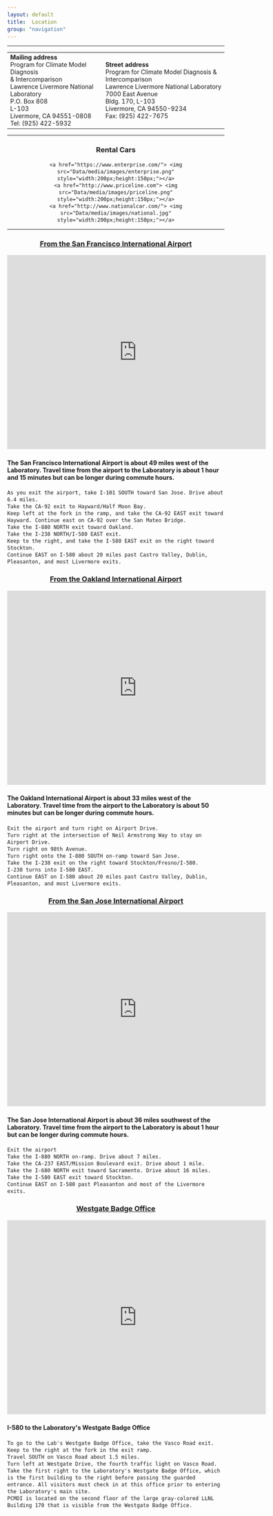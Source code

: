 ```yaml
---
layout: default
title:  Location
group: "navigation"
---
```


----

<center>
    <table border="0" cellpadding="2" cellspacing="10">
      <tbody>
        <tr>
          <td align="left"><b>Mailing address</b><br>
            Program for Climate Model Diagnosis <br> & Intercomparison<br>
            Lawrence Livermore National Laboratory<br>
            P.O. Box 808<br>
            L-103<br>
            Livermore, CA 94551-0808<br>
            Tel: (925) 422-5932</td>
           <td align="left"><b>Street address</b><br>
            Program for Climate Model Diagnosis & Intercomparison<br>
            Lawrence Livermore National Laboratory<br>
            7000 East Avenue<br>
            Bldg. 170, L-103 <br>
            Livermore, CA 94550-9234<br>
            Fax: (925) 422-7675</td>
        </tr>
      </tbody>
     </table>
</center>

----
<center>

<h3> Rental Cars </h3>

    <a href="https://www.enterprise.com/"> <img src="Data/media/images/enterprise.png" style="width:200px;height:150px;"></a>
    <a href="http://www.priceline.com"> <img src="Data/media/images/priceline.png" style="width:200px;height:150px;"></a>
    <a href="http://www.nationalcar.com/"> <img src="Data/media/images/national.jpg" style="width:200px;height:150px;"></a>

</center>

----

<center>

<h3><a href="https://goo.gl/maps/79zpKjhAZHR2">From the San Francisco International Airport</a></h3>

</center>

<center><iframe id="sfmap" src="https://www.google.com/maps/embed?pb=!1m28!1m12!1m3!1d404126.5437044654!2d-122.36492724937877!3d37.69059463219267!2m3!1f0!2f0!3f0!3m2!1i1024!2i768!4f13.1!4m13!3e6!4m5!1s0x808f778c55555555%3A0xa4f25c571acded3f!2sSan+Francisco+International+Airport+(SFO)%2C+San+Francisco%2C+CA+94128!3m2!1d37.6213129!2d-122.3789554!4m5!1s0x808fde1cf96c9a41%3A0xf7e280030f00ed38!2sLawrence+Livermore+National+Laboratory%2C+East+Avenue%2C+Livermore%2C+CA!3m2!1d37.6876861!2d-121.706457!5e0!3m2!1sen!2sus!4v1469024731684" width="600" height="450" frameborder="0" style="border:0" allowfullscreen></iframe></center>
<h4>The San Francisco International Airport is about 49 miles west of the Laboratory. Travel time from the airport to the Laboratory is about 1 hour and 15 minutes but can be longer during commute hours.</h4>

    As you exit the airport, take I-101 SOUTH toward San Jose. Drive about 6.4 miles. 
    Take the CA-92 exit to Hayward/Half Moon Bay. 
    Keep left at the fork in the ramp, and take the CA-92 EAST exit toward Hayward. Continue east on CA-92 over the San Mateo Bridge.
    Take the I-880 NORTH exit toward Oakland.
    Take the I-238 NORTH/I-580 EAST exit. 
    Keep to the right, and take the I-580 EAST exit on the right toward Stockton.
    Continue EAST on I-580 about 20 miles past Castro Valley, Dublin, Pleasanton, and most Livermore exits. 

  
<center><h3><a href="https://goo.gl/maps/qWSp63gV5WC2">From the Oakland International Airport</a></h3></center>

<center><iframe id="oklmap" src="https://www.google.com/maps/embed?pb=!1m24!1m8!1m3!1d404126.5438799022!2d-122.3649272!3d37.6905946!3m2!1i1024!2i768!4f13.1!4m13!3e6!4m5!1s0x808f845402c0a641%3A0xb0630c0f03017460!2sOakland+International+Airport%2C+Airport+Drive%2C+Oakland%2C+CA!3m2!1d37.7125689!2d-122.21974279999999!4m5!1s0x808fde1cf96c9a41%3A0xf7e280030f00ed38!2sLawrence+Livermore+National+Laboratory%2C+East+Avenue%2C+Livermore%2C+CA!3m2!1d37.6876861!2d-121.706457!5e0!3m2!1sen!2sus!4v1469025403081" width="600" height="450" frameborder="0" style="border:0" allowfullscreen></iframe></center>
<h4>The Oakland International Airport is about 33 miles west of the Laboratory. Travel time from the airport to the Laboratory is about 50 minutes but can be longer during commute hours.</h4>

    Exit the airport and turn right on Airport Drive. 
    Turn right at the intersection of Neil Armstrong Way to stay on Airport Drive.
    Turn right on 98th Avenue. 
    Turn right onto the I-880 SOUTH on-ramp toward San Jose.
    Take the I-238 exit on the right toward Stockton/Fresno/I-580.
    I-238 turns into I-580 EAST. 
    Continue EAST on I-580 about 20 miles past Castro Valley, Dublin, Pleasanton, and most Livermore exits. 

<center><h3><a href="https://goo.gl/maps/nVDpxPpPvk12">From the San Jose International Airport</a></h3></center>
<center><iframe id="sjmap" src="https://www.google.com/maps/embed?pb=!1m28!1m12!1m3!1d346788.15256868565!2d-122.19242796336904!3d37.258302844839726!2m3!1f0!2f0!3f0!3m2!1i1024!2i768!4f13.1!4m13!3e6!4m5!1s0x808fcbc3fab3c59b%3A0xbcfa443f6df67e3e!2sMineta+San+Jos%C3%A9+International+Airport%2C+Airport+Boulevard%2C+San+Jose%2C+CA!3m2!1d37.3639472!2d-121.92893749999999!4m5!1s0x808fde1cf96c9a41%3A0xf7e280030f00ed38!2sLawrence+Livermore+National+Laboratory%2C+East+Avenue%2C+Livermore%2C+CA!3m2!1d37.6876861!2d-121.706457!5e0!3m2!1sen!2sus!4v1469026124705" width="600" height="450" frameborder="0" style="border:0" allowfullscreen></iframe></center>
<h4>The San Jose International Airport is about 36 miles southwest of the Laboratory. Travel time from the airport to the Laboratory is about 1 hour but can be longer during commute hours. </h4>

    Exit the airport
    Take the I-880 NORTH on-ramp. Drive about 7 miles. 
    Take the CA-237 EAST/Mission Boulevard exit. Drive about 1 mile.
    Take the I-680 NORTH exit toward Sacramento. Drive about 16 miles.
    Take the I-580 EAST exit toward Stockton.
    Continue EAST on I-580 past Pleasanton and most of the Livermore exits.


<center><h3><a href="https://www.google.com/maps/embed?pb=!1m14!1m8!1m3!1d789.3260162384117!2d-121.71731449269105!3d37.68905749741413!3m2!1i1024!2i768!4f13.1!3m3!1m2!1s0x0%3A0x160e174249c59775!2sLawrence+Livermore+National+Laboratory+Westgate+Badge+Office!5e0!3m2!1sen!2sus!4v1470852626753"> Westgate Badge Office</a></h3>
<iframe id="badge" src="https://www.google.com/maps/embed?pb=!1m14!1m8!1m3!1d789.3260162384117!2d-121.71731449269105!3d37.68905749741413!3m2!1i1024!2i768!4f13.1!3m3!1m2!1s0x0%3A0x160e174249c59775!2sLawrence+Livermore+National+Laboratory+Westgate+Badge+Office!5e0!3m2!1sen!2sus!4v1470852626753" width="600" height="450" frameborder="0" style="border:0" allowfullscreen></iframe></center>
<h4>I-580 to the Laboratory's Westgate Badge Office</h4>

    To go to the Lab's Westgate Badge Office, take the Vasco Road exit. Keep to the right at the fork in the exit ramp. 
    Travel SOUTH on Vasco Road about 1.5 miles.
    Turn left at Westgate Drive, the fourth traffic light on Vasco Road.
    Take the first right to the Laboratory's Westgate Badge Office, which is the first building to the right before passing the guarded entrance. All visitors must check in at this office prior to entering the Laboratory's main site.
    PCMDI is located on the second floor of the large gray-colored LLNL Building 170 that is visible from the Westgate Badge Office.



<script>

if ((screen.width < 650) && (screen.width > 450)){

    document.getElementById("sfmap").src="https://www.google.com/maps/embed?pb=!1m28!1m12!1m3!1d808269.8513667781!2d-122.64880997732568!3d37.689056512109126!2m3!1f0!2f0!3f0!3m2!1i1024!2i768!4f13.1!4m13!3e6!4m5!1s0x808f778c55555555%3A0xa4f25c571acded3f!2sSan+Francisco+International+Airport+(SFO)%2C+San+Francisco%2C+CA+94128!3m2!1d37.6213129!2d-122.3789554!4m5!1s0x808fde1cf96c9a41%3A0xf7e280030f00ed38!2sLawrence+Livermore+National+Laboratory%2C+East+Avenue%2C+Livermore%2C+CA!3m2!1d37.6876861!2d-121.706457!5e0!3m2!1sen!2sus!4v1469027601592";
    document.getElementById("sfmap").style.width="400px";
    document.getElementById("sfmap").style.height="300px";
    document.getElementById("sfmap").style.style="1px";

    document.getElementById("oklmap").src="https://www.google.com/maps/embed?pb=!1m28!1m12!1m3!1d406470.83200978284!2d-122.19242796336904!3d37.258302844839726!2m3!1f0!2f0!3f0!3m2!1i1024!2i768!4f13.1!4m13!3e6!4m5!1s0x808f845402c0a641%3A0xb0630c0f03017460!2sOakland+International+Airport%2C+Airport+Drive%2C+Oakland%2C+CA!3m2!1d37.7125689!2d-122.21974279999999!4m5!1s0x808fde1cf96c9a41%3A0xf7e280030f00ed38!2sLawrence+Livermore+National+Laboratory%2C+East+Avenue%2C+Livermore%2C+CA!3m2!1d37.6876861!2d-121.706457!5e0!3m2!1sen!2sus!4v1469031627838";
    document.getElementById("oklmap").style.width="400px";
    document.getElementById("oklmap").style.height="300px";
    document.getElementById("oklmap").style.border="1px";


    document.getElementById("sjmap").src="https://www.google.com/maps/embed?pb=!1m28!1m12!1m3!1d808269.8513667781!2d-122.64880997732568!3d37.689056512109126!2m3!1f0!2f0!3f0!3m2!1i1024!2i768!4f13.1!4m13!3e6!4m5!1s0x808f778c55555555%3A0xa4f25c571acded3f!2sSan+Francisco+International+Airport+(SFO)%2C+San+Francisco%2C+CA+94128!3m2!1d37.6213129!2d-122.3789554!4m5!1s0x808fde1cf96c9a41%3A0xf7e280030f00ed38!2sLawrence+Livermore+National+Laboratory%2C+East+Avenue%2C+Livermore%2C+CA!3m2!1d37.6876861!2d-121.706457!5e0!3m2!1sen!2sus!4v1469027601592";
    document.getElementById("sjmap").style.width="400px";
    document.getElementById("sjmap").style.height="300px";
    document.getElementById("sjmap").style.border="1px";

    document.getElementById("badge").src="https://www.google.com/maps/embed?pb=!1m14!1m8!1m3!1d789.3260162384117!2d-121.71731449269105!3d37.68905749741413!3m2!1i1024!2i768!4f13.1!3m3!1m2!1s0x0%3A0x160e174249c59775!2sLawrence+Livermore+National+Laboratory+Westgate+Badge+Office!5e0!3m2!1sen!2sus!4v1470852626753";
    document.getElementById("badge").style.width="400px";
    document.getElementById("badge").style.height="300px";
    document.getElementById("badge").style.border="1px";



}

if ((screen.width < 450) && (screen.width > 310 )){

    document.getElementById("sfmap").src="https://www.google.com/maps/embed?pb=!1m28!1m12!1m3!1d808269.8513667781!2d-122.64880997732568!3d37.689056512109126!2m3!1f0!2f0!3f0!3m2!1i1024!2i768!4f13.1!4m13!3e6!4m5!1s0x808f778c55555555%3A0xa4f25c571acded3f!2sSan+Francisco+International+Airport+(SFO)%2C+San+Francisco%2C+CA+94128!3m2!1d37.6213129!2d-122.3789554!4m5!1s0x808fde1cf96c9a41%3A0xf7e280030f00ed38!2sLawrence+Livermore+National+Laboratory%2C+East+Avenue%2C+Livermore%2C+CA!3m2!1d37.6876861!2d-121.706457!5e0!3m2!1sen!2sus!4v1469027601592";
    document.getElementById("sfmap").style.width="310px";
    document.getElementById("sfmap").style.height="250px";
    document.getElementById("sfmap").style.style="1px";

    document.getElementById("oklmap").src="https://www.google.com/maps/embed?pb=!1m28!1m12!1m3!1d406470.83200978284!2d-122.19242796336904!3d37.258302844839726!2m3!1f0!2f0!3f0!3m2!1i1024!2i768!4f13.1!4m13!3e6!4m5!1s0x808f845402c0a641%3A0xb0630c0f03017460!2sOakland+International+Airport%2C+Airport+Drive%2C+Oakland%2C+CA!3m2!1d37.7125689!2d-122.21974279999999!4m5!1s0x808fde1cf96c9a41%3A0xf7e280030f00ed38!2sLawrence+Livermore+National+Laboratory%2C+East+Avenue%2C+Livermore%2C+CA!3m2!1d37.6876861!2d-121.706457!5e0!3m2!1sen!2sus!4v1469031627838";
    document.getElementById("oklmap").style.width="310px";
    document.getElementById("oklmap").style.height="250px";
    document.getElementById("oklmap").style.border="1px";


    document.getElementById("sjmap").src="https://www.google.com/maps/embed?pb=!1m28!1m12!1m3!1d808269.8513667781!2d-122.64880997732568!3d37.689056512109126!2m3!1f0!2f0!3f0!3m2!1i1024!2i768!4f13.1!4m13!3e6!4m5!1s0x808f778c55555555%3A0xa4f25c571acded3f!2sSan+Francisco+International+Airport+(SFO)%2C+San+Francisco%2C+CA+94128!3m2!1d37.6213129!2d-122.3789554!4m5!1s0x808fde1cf96c9a41%3A0xf7e280030f00ed38!2sLawrence+Livermore+National+Laboratory%2C+East+Avenue%2C+Livermore%2C+CA!3m2!1d37.6876861!2d-121.706457!5e0!3m2!1sen!2sus!4v1469027601592";
    document.getElementById("sjmap").style.width="310px";
    document.getElementById("sjmap").style.height="250px";
    document.getElementById("sjmap").style.border="1px";

    document.getElementById("badge").src="href="https://www.google.com/maps/embed?pb=!1m14!1m8!1m3!1d789.3260162384117!2d-121.71731449269105!3d37.68905749741413!3m2!1i1024!2i768!4f13.1!3m3!1m2!1s0x0%3A0x160e174249c59775!2sLawrence+Livermore+National+Laboratory+Westgate+Badge+Office!5e0!3m2!1sen!2sus!4v1470852626753";
    document.getElementById("badge").style.width="310px";
    document.getElementById("badge").style.height="250px";
    document.getElementById("badge").style.border="1px";


}



</script>
